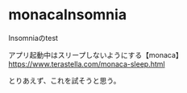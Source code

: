# monacaInsomnia
Insomniaのtest

アプリ起動中はスリープしないようにする【monaca】
https://www.terastella.com/monaca-sleep.html

とりあえず、これを試そうと思う。


